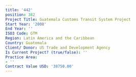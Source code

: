 ```yaml
---
title: '442'
position: 382
Project Title: Guatemala Customs Transit System Project
Start Year: '2008'
End Year: ''
ISO3 Code: GTM
Region: Latin America and the Caribbean
Country: Guatemala
Client/ Donor: US Trade and Development Agency
Is Current Project? (true/false): ''
Practice Area:
- ''
Contract Value USD: '38750.00'
---
```


